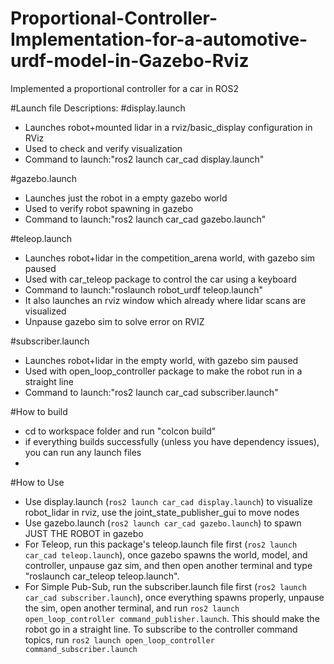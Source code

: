 # Proportional-Controller-Implementation-for-a-automotive-urdf-model-in-Gazebo-Rviz
Implemented a proportional controller for a car in ROS2

#Launch file Descriptions:
#display.launch

   - Launches robot+mounted lidar in a rviz/basic_display configuration in RViz
   - Used to check and verify visualization
   - Command to launch:"ros2 launch car_cad display.launch"

#gazebo.launch

   - Launches just the robot in a empty gazebo world
   - Used to verify robot spawning in gazebo
   - Command to launch:"ros2 launch car_cad gazebo.launch"

#teleop.launch

  - Launches robot+lidar in the competition_arena world, with gazebo sim paused
  - Used with car_teleop package to control the car using a keyboard
  - Command to launch:"roslaunch robot_urdf teleop.launch"
  - It also launches an rviz window which already where lidar scans are visualized
  - Unpause gazebo sim to solve error on RVIZ

#subscriber.launch

  - Launches robot+lidar in the empty world, with gazebo sim paused
  - Used with open_loop_controller package to make the robot run in a straight line
  - Command to launch:"ros2 launch car_cad subscriber.launch"

#How to build

  - cd to workspace folder and run "colcon build"
  - if everything builds successfully (unless you have dependency issues), you can run any launch files
  - 
#How to Use

- Use display.launch (`ros2 launch car_cad display.launch`) to visualize robot_lidar in rviz, use the joint_state_publisher_gui to move nodes
- Use gazebo.launch (`ros2 launch car_cad gazebo.launch`) to spawn JUST THE ROBOT in gazebo
- For Teleop, run this package's teleop.launch file first (`ros2 launch car_cad teleop.launch`), once gazebo spawns the world, model, and controller, unpause gaz sim, and then open another terminal and type "roslaunch car_teleop teleop.launch".
- For Simple Pub-Sub, run the subscriber.launch file first (`ros2 launch car_cad subscriber.launch`), once everything spawns properly, unpause the sim, open another terminal, and run `ros2 launch open_loop_controller command_publisher.launch`. This should make the robot go in a straight line. To subscribe to the controller command topics, run `ros2 launch open_loop_controller command_subscriber.launch`
